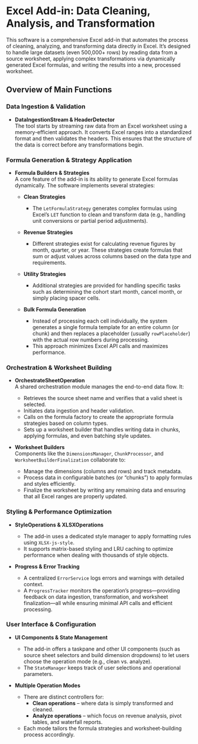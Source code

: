 # Excel Add-in: Data Cleaning, Analysis, and Transformation

This software is a comprehensive Excel add-in that automates the process of cleaning, analyzing, and transforming data directly in Excel. It’s designed to handle large datasets (even 500,000+ rows) by reading data from a source worksheet, applying complex transformations via dynamically generated Excel formulas, and writing the results into a new, processed worksheet.

## Overview of Main Functions

### Data Ingestion & Validation

- **DataIngestionStream & HeaderDetector**  
  The tool starts by streaming raw data from an Excel worksheet using a memory-efficient approach. It converts Excel ranges into a standardized format and then validates the headers. This ensures that the structure of the data is correct before any transformations begin.

### Formula Generation & Strategy Application

- **Formula Builders & Strategies**  
  A core feature of the add-in is its ability to generate Excel formulas dynamically. The software implements several strategies:

  - **Clean Strategies**  
    - The `LetFormulaStrategy` generates complex formulas using Excel’s `LET` function to clean and transform data (e.g., handling unit conversions or partial period adjustments).

  - **Revenue Strategies**  
    - Different strategies exist for calculating revenue figures by month, quarter, or year. These strategies create formulas that sum or adjust values across columns based on the data type and requirements.

  - **Utility Strategies**  
    - Additional strategies are provided for handling specific tasks such as determining the cohort start month, cancel month, or simply placing spacer cells.

  - **Bulk Formula Generation**  
    - Instead of processing each cell individually, the system generates a single formula template for an entire column (or chunk) and then replaces a placeholder (usually `rowPlaceholder`) with the actual row numbers during processing.  
    - This approach minimizes Excel API calls and maximizes performance.

### Orchestration & Worksheet Building

- **OrchestrateSheetOperation**  
  A shared orchestration module manages the end-to-end data flow. It:
  
  - Retrieves the source sheet name and verifies that a valid sheet is selected.
  - Initiates data ingestion and header validation.
  - Calls on the formula factory to create the appropriate formula strategies based on column types.
  - Sets up a worksheet builder that handles writing data in chunks, applying formulas, and even batching style updates.

- **Worksheet Builders**  
  Components like the `DimensionsManager`, `ChunkProcessor`, and `WorksheetBuilderFinalization` collaborate to:

  - Manage the dimensions (columns and rows) and track metadata.
  - Process data in configurable batches (or “chunks”) to apply formulas and styles efficiently.
  - Finalize the worksheet by writing any remaining data and ensuring that all Excel ranges are properly updated.

### Styling & Performance Optimization

- **StyleOperations & XLSXOperations**  
  - The add-in uses a dedicated style manager to apply formatting rules using `XLSX-js-style`.  
  - It supports matrix-based styling and LRU caching to optimize performance when dealing with thousands of style objects.

- **Progress & Error Tracking**  
  - A centralized `ErrorService` logs errors and warnings with detailed context.  
  - A `ProgressTracker` monitors the operation’s progress—providing feedback on data ingestion, transformation, and worksheet finalization—all while ensuring minimal API calls and efficient processing.

### User Interface & Configuration

- **UI Components & State Management**  
  - The add-in offers a taskpane and other UI components (such as source sheet selectors and build dimension dropdowns) to let users choose the operation mode (e.g., clean vs. analyze).  
  - The `StateManager` keeps track of user selections and operational parameters.

- **Multiple Operation Modes**  
  - There are distinct controllers for:
    - **Clean operations** – where data is simply transformed and cleaned.
    - **Analyze operations** – which focus on revenue analysis, pivot tables, and waterfall reports.
  - Each mode tailors the formula strategies and worksheet-building process accordingly.